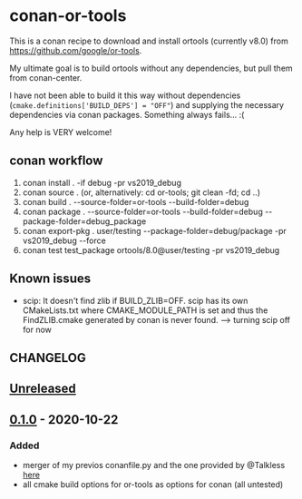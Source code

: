 # conan-or-tools

This is a conan recipe to download and install ortools (currently v8.0) from https://github.com/google/or-tools.

My ultimate goal is to build ortools without any dependencies, but pull them from conan-center.

I have not been able to build it this way without dependencies (`cmake.definitions['BUILD_DEPS'] = "OFF"`) and supplying the necessary dependencies via conan packages. Something always fails... :(

Any help is VERY welcome!

## conan workflow

1. conan install . -if debug -pr vs2019_debug
2. conan source . (or, alternatively: cd or-tools; git clean -fd; cd ..)
3. conan build . --source-folder=or-tools --build-folder=debug
4. conan package . --source-folder=or-tools --build-folder=debug --package-folder=debug_package
5. conan export-pkg . user/testing --package-folder=debug/package -pr vs2019_debug --force
6. conan test test_package ortools/8.0@user/testing -pr vs2019_debug

## Known issues

- scip: It doesn't find zlib if BUILD_ZLIB=OFF. scip has its own CMakeLists.txt where CMAKE_MODULE_PATH is set and thus the FindZLIB.cmake generated by conan is never found. --> turning scip off for now

## CHANGELOG

## [Unreleased]

## [0.1.0] - 2020-10-22

### Added

- merger of my previos conanfile.py and the one provided by @Talkless [here](https://gist.github.com/Talkless/a2eda9abfb005bd314c92140e72c3b2b)
- all cmake build options for or-tools as options for conan (all untested)

[unreleased]: https://github.com/philsuess/conan-or-tools
[0.1.0]: https://github.com/philsuess/conan-or-tools/tags/v0.1.0
